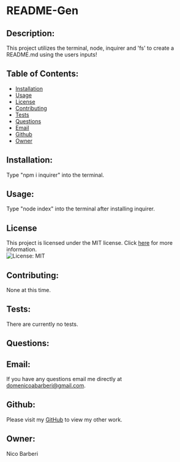 # README-Gen

## Description:
This project utilizes the terminal, node, inquirer and 'fs' to create a README.md using the users inputs!

## Table of Contents:

* [Installation](#installation)
* [Usage](#usage)
* [License](#license)
* [Contributing](#contributing)
* [Tests](#tests)
* [Questions](#Questions)
* [Email](#Email)
* [Github](#Github)
* [Owner](#Owner)

## Installation:

Type "npm i inquirer" into the terminal.

## Usage:

Type "node index" into the terminal after installing inquirer.


## License

This project is licensed under the MIT license. Click [here](https://opensource.org/licenses/MIT) for more information.<br>
![License: MIT](https://img.shields.io/badge/License-MIT-yellow.svg)

## Contributing:

None at this time.

## Tests:

There are currently no tests.

## Questions:
## Email:
If you have any questions email me directly at domenicoabarberi@gmail.com.

## Github:
Please visit my [GitHub](https://github.com/DomenicoBarb) to view my other work.

## Owner:
Nico Barberi

